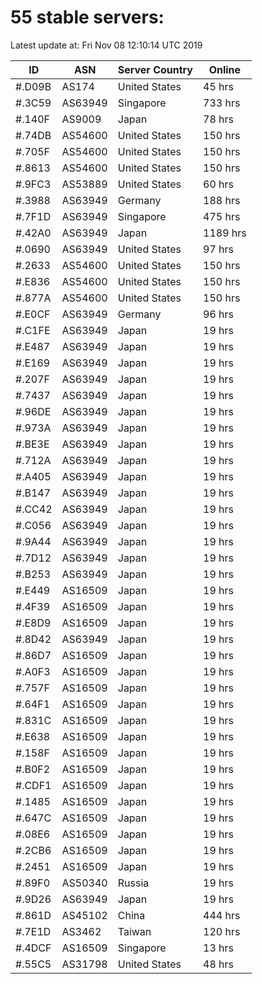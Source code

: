 # 55 stable servers:

Latest update at: Fri Nov 08 12:10:14 UTC 2019

| ID | ASN | Server Country | Online |
| -- | --- | -------------- | ------ |
| #.D09B | AS174 | United States | 45 hrs |
| #.3C59 | AS63949 | Singapore | 733 hrs |
| #.140F | AS9009 | Japan | 78 hrs |
| #.74DB | AS54600 | United States | 150 hrs |
| #.705F | AS54600 | United States | 150 hrs |
| #.8613 | AS54600 | United States | 150 hrs |
| #.9FC3 | AS53889 | United States | 60 hrs |
| #.3988 | AS63949 | Germany | 188 hrs |
| #.7F1D | AS63949 | Singapore | 475 hrs |
| #.42A0 | AS63949 | Japan | 1189 hrs |
| #.0690 | AS63949 | United States | 97 hrs |
| #.2633 | AS54600 | United States | 150 hrs |
| #.E836 | AS54600 | United States | 150 hrs |
| #.877A | AS54600 | United States | 150 hrs |
| #.E0CF | AS63949 | Germany | 96 hrs |
| #.C1FE | AS63949 | Japan | 19 hrs |
| #.E487 | AS63949 | Japan | 19 hrs |
| #.E169 | AS63949 | Japan | 19 hrs |
| #.207F | AS63949 | Japan | 19 hrs |
| #.7437 | AS63949 | Japan | 19 hrs |
| #.96DE | AS63949 | Japan | 19 hrs |
| #.973A | AS63949 | Japan | 19 hrs |
| #.BE3E | AS63949 | Japan | 19 hrs |
| #.712A | AS63949 | Japan | 19 hrs |
| #.A405 | AS63949 | Japan | 19 hrs |
| #.B147 | AS63949 | Japan | 19 hrs |
| #.CC42 | AS63949 | Japan | 19 hrs |
| #.C056 | AS63949 | Japan | 19 hrs |
| #.9A44 | AS63949 | Japan | 19 hrs |
| #.7D12 | AS63949 | Japan | 19 hrs |
| #.B253 | AS63949 | Japan | 19 hrs |
| #.E449 | AS16509 | Japan | 19 hrs |
| #.4F39 | AS16509 | Japan | 19 hrs |
| #.E8D9 | AS16509 | Japan | 19 hrs |
| #.8D42 | AS63949 | Japan | 19 hrs |
| #.86D7 | AS16509 | Japan | 19 hrs |
| #.A0F3 | AS16509 | Japan | 19 hrs |
| #.757F | AS16509 | Japan | 19 hrs |
| #.64F1 | AS16509 | Japan | 19 hrs |
| #.831C | AS16509 | Japan | 19 hrs |
| #.E638 | AS16509 | Japan | 19 hrs |
| #.158F | AS16509 | Japan | 19 hrs |
| #.B0F2 | AS16509 | Japan | 19 hrs |
| #.CDF1 | AS16509 | Japan | 19 hrs |
| #.1485 | AS16509 | Japan | 19 hrs |
| #.647C | AS16509 | Japan | 19 hrs |
| #.08E6 | AS16509 | Japan | 19 hrs |
| #.2CB6 | AS16509 | Japan | 19 hrs |
| #.2451 | AS16509 | Japan | 19 hrs |
| #.89F0 | AS50340 | Russia | 19 hrs |
| #.9D26 | AS63949 | Japan | 19 hrs |
| #.861D | AS45102 | China | 444 hrs |
| #.7E1D | AS3462 | Taiwan | 120 hrs |
| #.4DCF | AS16509 | Singapore | 13 hrs |
| #.55C5 | AS31798 | United States | 48 hrs |

